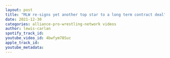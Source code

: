 ```yaml
---
layout: post
title: "MLW re-signs yet another top star to a long term contract deal"
date: 2021-12-30
categories: alliance-pro-wrestling-network videos
author: lewis-carlan
spotify_track_id: 
youtube_video_id: 4bwfym78Suc
apple_track_id: 
youtube_metadata: 
---
```

